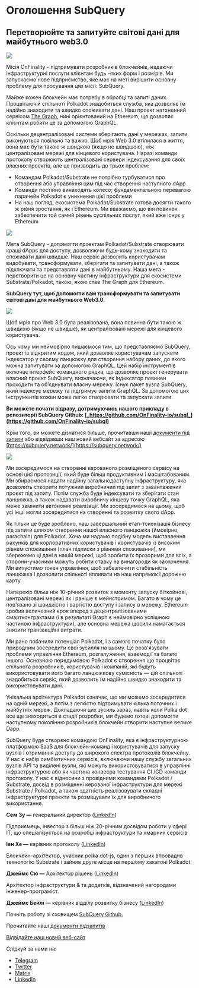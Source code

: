 # Оголошення SubQuery

## Перетворюйте та запитуйте світoвi дані  для майбутнього web3.0

![](https://miro.medium.com/max/1400/1*J5u22qNxndcuCrFJ1mfGqg.png)

Місія OnFinality - підтримувати розробників блокчейнів, надаючи інфраструктурні послуги клієнтам будь -яких форм і розмірів. Ми запускаємо нове підприємство, яке має на меті вирішити основну проблему для просування цієї місії: SubQuery.

Майже кожен блокчейн має потребу в обробці та запиті даних. Процвітаючій спільноті Polkadot знадобиться служба, яка дозволяє їм надійно знаходити та швидко споживати дані. Наш проект натхненний сервісом [The Graph](https://thegraph.com/), нині орієнтований на Ethereum, що дозволяє клієнтам робити це за допомогою GraphQL.

Оскільки децентралізовані системи зберігають дані у мережах, запити виконуються повільно та важко. Щоб мрія Web 3.0 втілилася в життя, вона має бути такою ж швидкою (якщо не швидшою), ніж централізовані мережі для кінцевого користувача. Наразі команди протоколу створюють централізовані сервери індексування для своїх власних проектів, але це призводить до трьох проблем:

- Командам Polkadot/Substrate не потрібно турбуватися про створення або управління цим під час створення наступного dApp
- Команди постійно винаходять колесо; фундаментальною перевагою парачейн Polkadot є уникнення цієї проблеми
- На наш погляд, екосистема Polkadot/Substrate готова досягти такого ж рівня зростання, як і Ethereum. Ми вважаємо, що він повинен забезпечити той самий рівень суспільних послуг, який вже існує у Ethereum

![](https://miro.medium.com/max/1400/1*l4b4BXWkczVDaHyv30lLQQ.png)

Мета SubQuery - допомогти проектам Polkadot/Substrate створювати кращі dApps для доступу, дозволяючи будь-кому знаходити та споживати дані швидше. Наш сервіс дозволить користувачам видобувати, трансформувати, зберігати та запитувати дані, а також підключати та представляти дані в майбутньому. Наша мета - перетворити це на основну частину інфраструктури для екосистеми Substrate/Polkadot, такою, якою став The Graph для Ethereum.

**SubQuery тут, щоб допомогти вам трансформувати та запитувати світові дані для майбутнього Web3.0.**

![](https://miro.medium.com/max/1000/1*IHstJG-hBwQzicLdWkGR5w.png)

Щоб мрія про Web 3.0 була реалізована, вона повинна бути такою ж швидкою (якщо не швидше), як централізовані мережі для кінцевого користувача.

Ось чому ми неймовірно пишаємося тим, що представляємо SubQuery, проект із відкритим кодом, який дозволяє користувачам запускати індексатор у своєму ланцюжку для створення набору даних, до якого можна запитувати за допомогою GraphQL. Цей набір інструментів включає інтерфейс командного рядка, що дозволяє проєкт генерувати власний проєкт SubQuery, визначаючи, як індексатор повинен проходити та об’єднувати власну мережу. Існує пакет вузла SubQuery, який індексує мережу та підтримує запити GraphQL. За допомогою цих інструментів кожен може легко створювати та запускати запити.

**Ви можете почати відразу, дотримуючись нашого прикладу в репозиторії SubQuery Github: [_https://github.com/OnFinality-io/subql_](https://github.com/OnFinality-io/subql)**

Крім того, ви можете дізнатися більше, прочитавши наші [документи під запити](https://doc.subquery.network/) або відвідавши наш новий вебсайт за адресою [https://subquery.network/](https://subquery.network/)

![](https://miro.medium.com/max/1000/1*3oA1Hvns1vrImTsmowO_Jw.png)

Ми зосередимося на створенні керованого розміщеного сервісу на основі цієї пропозиції, який буде більш продуктивним і масштабованим. Ми збираємося надати надійну загальнодоступну інфраструктуру, яка дозволить створити потужний виробничий під запит з завантажений проєкт під запиту. Потім служба буде індексувати та зберігати стан ланцюжка, а також надавати виробничу кінцеву точку GraphQL, яка може замінити автономні реалізації. Ми зосередимося на цьому, щоб усі інші могли зосередитися на створенні та розвитку свого dApp.

Як тільки це буде зроблено, наш завершальний етап-токенізація бізнесу під запити шляхом створення нашої власного ланцюжка (ймовірно, parachain) для Polkadot. Хоча ми надамо подібну модель виставлення рахунків для корпоративних користувачів і користувачів із високим рівнем споживання (план підписки з рівнями споживання), ми збережемо ці дані в нашій мережі, щоб зробити їх прозорими для всіх, а сторони-учасники можуть робити ставку на винагороди як заохочення. Ми випустимо токен управління, щоб забезпечити стабільність ланцюжка і дозволити спільноті впливати на наш напрямок і дорожню карту.

Наперекір більш ніж 10-річний розвиток з моменту запуску біткойнові, централізовані мережі як і раніше є мейнстримом. Багато в чому це пов'язано зі швидкістю і вартістю доступу і запису в мережу. Ethereum зробив величезний крок вперед з децентралізованими смартконтрактами (і в результаті Graph є неймовірно успішною частиною інфраструктури), але основна мережа щосили намагається знизити транзакційні витрати.

Ми рано побачили потенціал Polkadot, і з самого початку було природним зосередити свої зусилля на цьому. Це розв'язувати проблеми управління Ethereum, розгалуження, взаємодії та багато іншого. Основною передумовою Polkadot є створення що процвітає спільнота розробників, користувачів і компаній, які будуть використовувати його багато ланцюжкову сумісність — цій спільноті знадобиться сервіс, який дозволить їм надійно швидко знаходити та використовувати дані.

Унікальна архітектура Polkadot означає, що ми можемо зосередитися на одній мережі, а потім з легкістю підтримувати кілька поточних і майбутніх мереж. Докладаючи цих зусиль зараз, навіть коли Polka dot все ще знаходиться в стадії розробки, ми будемо готові допомогти наступному поколінню розробників блокчейн створити наступне велике Dapp.

SubQuery буде створено командою OnFinality, яка є інфраструктурною платформою SaaS для блокчейн-команд і користувачів для запуску вузлів і отримання доступу до широкого спектра протоколів блокчейну. У нас є набір симбіотичних сервісів, включаючи нашу службу загальних вузлів API та виділені вузли, які можуть використовуватися в управлінні інфраструктурою або як частина конвеєра тестування CI /CD команди протоколу. У нас є відносини з провідними командами Polkadot / Substrate, досвід в розміщенні керованої інфраструктури для мережі Substrate / Polkadot, а також здатність реалізовувати складні інфраструктурні проєкти та розміщувати їх для виробничого використання.

**Сем Зу —** генеральний директор ([LinkedIn](https://www.linkedin.com/in/sam-zou-5b8169a/))

Підприємець, інвестор з більш ніж 20-річним досвідом роботи у сфері ІТ, що спеціалізується на розробці інфраструктури та хмарних сервісів

**Іен Хе —** керівник протоколу ([LinkedIn](https://www.linkedin.com/in/yin-he-7a266345/))

Блокчейн-архітектор, учасник polka dot-js, один з перших впровадив технологію Substrate і зайняв друге місце на першому хакатоні Polkadot.

**Джеймс Сю —** Архітектор рішень ([LinkedIn](https://www.linkedin.com/in/zhexu/))

Архітектор інфраструктури & та додатків, відзначений нагородами інженер-програміст.

**Джеймс Бейлі** — керівник відділу розвитку бізнесу ([LinkedIn](https://www.linkedin.com/in/james-bayly/))

Почніть роботу зі сховищем [SubQuery Github.](https://github.com/OnFinality-io/subql)

Прочитайте наші [документи підзапитів](https://doc.subquery.network/)

[Відвідайте наш новий веб-сайт](https://subquery.network/)

Слідкуй за нами на:

- [Telegram](https://t.me/subquerynetwork)
- [Twitter](https://twitter.com/subquerynetwork)
- [Matrix](https://matrix.to/#/%23subquery:matrix.org)
- [LinkedIn](https://www.linkedin.com/company/subquery)
